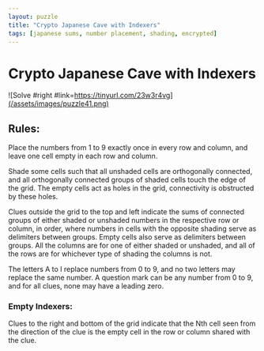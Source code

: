 ```yaml
---
layout: puzzle
title: "Crypto Japanese Cave with Indexers"
tags: [japanese sums, number placement, shading, encrypted]
---
```


# Crypto Japanese Cave with Indexers

![Solve #right #link=https://tinyurl.com/23w3r4vg](/assets/images/puzzle41.png)

## Rules:

Place the numbers from 1 to 9 exactly once in every row and column, and leave one cell empty in each row and column.

Shade some cells such that all unshaded cells are orthogonally connected, and all orthogonally connected groups of shaded cells touch the edge of the grid. The empty cells act as holes in the grid, connectivity is obstructed by these holes.

Clues outside the grid to the top and left indicate the sums of connected groups of either shaded or unshaded numbers in the respective row or column, in order, where numbers in cells with the opposite shading serve as delimiters between groups. Empty cells also serve as delimiters between groups. All the columns are for one of either shaded or unshaded, and all of the rows are for whichever type of shading the columns is not.

The letters A to I replace numbers from 0 to 9, and no two letters may replace the same number. A question mark can be any number from 0 to 9, and for all clues, none may have a leading zero. 

### Empty Indexers:

Clues to the right and bottom of the grid indicate that the Nth cell seen from the direction of the clue is the empty cell in the row or column shared with the clue.
